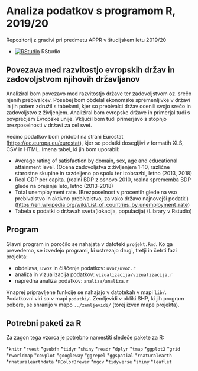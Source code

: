 # Analiza podatkov s programom R, 2019/20

Repozitorij z gradivi pri predmetu APPR v študijskem letu 2019/20

* [![RStudio](http://mybinder.org/badge.svg)](http://mybinder.org/v2/gh/BulaRebula/APPR-2019-20/master?urlpath=rstudio) RStudio

## Povezava med razvitostjo evropskih držav in zadovoljstvom njihovih državljanov

Analiziral bom povezavo med razvitostjo države ter zadovoljstvom oz. srečo njenih prebivalcev. Posebej bom obdelal ekonomske spremenljivke v državi in jih potem združil s tabelami, kjer so prebivalci držav ocenili svojo srečo in zadovoljstvo z življenjem. Analiziral bom evropske države in primerjal tudi s povprečjem Evropske unije. Vključil bom tudi primerjavo s stopnjo brezposelnosti v državi za cel svet.

Večino podatkov bom pridobil na strani Eurostat (https://ec.europa.eu/eurostat), kjer so podatki dosegljivi v formatih XLS, CSV in HTML.
Imena tabel, ki jih bom uporabil:
* Average rating of satisfaction by domain, sex, age and educational attainment level. 
(Ocena zadovoljstva z življenjem 1-10, različne starostne skupine in razdeljeno po spolu ter izobrazbi, letno (2013, 2018)
* Real GDP per capita. 
(realni BDP z osnovo 2010, realna sprememba BDP glede na prejšnje leto, letno (2013-2018)
* Total unemployment rate. 
(Brezposelnost v procentih glede na vso prebivalstvo in aktivno prebivalstvo, za vako državo najnovejši podatki)
(https://en.wikipedia.org/wiki/List_of_countries_by_unemployment_rate)
* Tabela s podatki o državah sveta(lokacija, populacija)
(Library v Rstudio)

## Program

Glavni program in poročilo se nahajata v datoteki `projekt.Rmd`.
Ko ga prevedemo, se izvedejo programi, ki ustrezajo drugi, tretji in četrti fazi projekta:

* obdelava, uvoz in čiščenje podatkov: `uvoz/uvoz.r`
* analiza in vizualizacija podatkov: `vizualizacija/vizualizacija.r`
* napredna analiza podatkov: `analiza/analiza.r`

Vnaprej pripravljene funkcije se nahajajo v datotekah v mapi `lib/`.
Podatkovni viri so v mapi `podatki/`.
Zemljevidi v obliki SHP, ki jih program pobere,
se shranijo v mapo `../zemljevidi/` (torej izven mape projekta).

## Potrebni paketi za R

Za zagon tega vzorca je potrebno namestiti sledeče pakete za R:

*`knitr`
*`rvest`
*`gsubfn`
*`tidyr`
*`shiny`
*`readr`
*`dplyr`
*`tmap`
*`ggplot2`
*`grid`
*`rworldmap`
*`cowplot`
*`googleway`
*`ggrepel`
*`ggspatial`
*`rnaturalearth`
*`rnaturalearthdata`
*`RColorBrewer`
*`mgcv`
*`tidyverse`
*`shiny`
*`leaflet`
